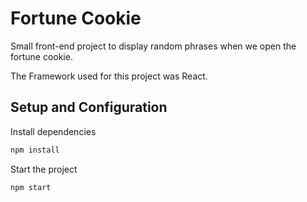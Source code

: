 # Fortune Cookie

Small front-end project to display random  phrases when we open the fortune cookie.

The Framework used for this project was React.

## Setup and Configuration

Install dependencies
```bash
npm install
```

Start the project
```bash
npm start
```
